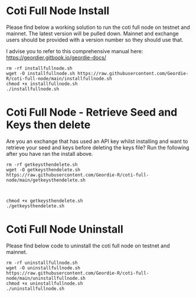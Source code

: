 # Coti Full Node Install
Please find below a working solution to run the coti full node on testnet and mainnet. The latest version will be pulled down. Mainnet and exchange users should be provided with a version number so they should use that.

I advise you to refer to this comprehensive manual here: https://geordier.gitbook.io/geordie-docs/

```
rm -rf installfullnode.sh
wget -O installfullnode.sh https://raw.githubusercontent.com/Geordie-R/coti-full-node/main/installfullnode.sh
chmod +x installfullnode.sh
./installfullnode.sh

```


# Coti Full Node - Retrieve Seed and Keys then delete
Are you an exchange that has used an API key whilst installing and want to retrieve your seed and keys before deleting the keys file? Run the following after you have ran the install above.

```
rm -rf getkeysthendelete.sh
wget -O getkeysthendelete.sh https://raw.githubusercontent.com/Geordie-R/coti-full-node/main/getkeysthendelete.sh



chmod +x getkeysthendelete.sh
./getkeysthendelete.sh

```




# Coti Full Node Uninstall
Please find below code to uninstall the coti full node on testnet and mainnet.

```
rm -rf uninstallfullnode.sh
wget -O uninstallfullnode.sh https://raw.githubusercontent.com/Geordie-R/coti-full-node/main/uninstallfullnode.sh
chmod +x uninstallfullnode.sh
./uninstallfullnode.sh

```



